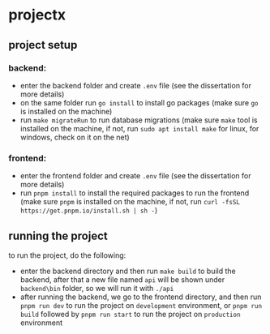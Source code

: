 # projectx

## project setup
### backend:
- enter the backend folder and create `.env` file (see the dissertation for more details)
- on the same folder run `go install` to install go packages (make sure `go` is installed on the machine)
- run `make migrateRun` to run database migrations (make sure `make` tool is installed on the machine, if not, run `sudo apt install make` for linux, for windows, check on it on the net)

### frontend:
- enter the frontend folder and create `.env` file (see the dissertation for more details)
- run `pnpm install` to install the required packages to run the frontend (make sure `pnpm` is installed on the machine, if not, run `curl -fsSL https://get.pnpm.io/install.sh | sh -`)

## running the project
to run the project, do the following:
- enter the backend directory and then run `make build` to build the backend, after that a new file named `api` will be shown under `backend\bin` folder, so we will run it with `./api`
- after running the backend, we go to the frontend directory, and then run `pnpm run dev` to run the project on `development` environment, or `pnpm run build` followed by `pnpm run start` to run the project on `production` environment
